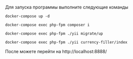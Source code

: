Для запуска программы выполните следующие команды
~~~
docker-compose up -d
~~~
~~~
docker-compose exec php-fpm composer i 
~~~
~~~
docker-compose exec php-fpm ./yii migrate/up
~~~
~~~
docker-compose exec php-fpm ./yii currency-filler/index
~~~

После можете перейти на http://localhost:8888/
